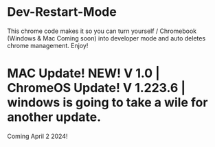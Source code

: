 # Dev-Restart-Mode
This chrome code makes it so you can turn yourself / Chromebook (Windows &amp; Mac Coming soon) into developer mode and auto deletes chrome management. Enjoy!

# MAC Update! NEW! V 1.0 | ChromeOS Update! V 1.223.6 | windows is going to take a wile for another update. 

Coming April 2 2024!

